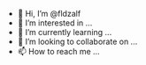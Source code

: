 - 👋 Hi, I’m @fldzalf
- 👀 I’m interested in ...
- 🌱 I’m currently learning ...
- 💞️ I’m looking to collaborate on ...
- 📫 How to reach me ...

<!---
fldzalf/fldzalf is a ✨ special ✨ repository because its `README.md` (this file) appears on your GitHub profile.
You can click the Preview link to take a look at your changes.
--->

